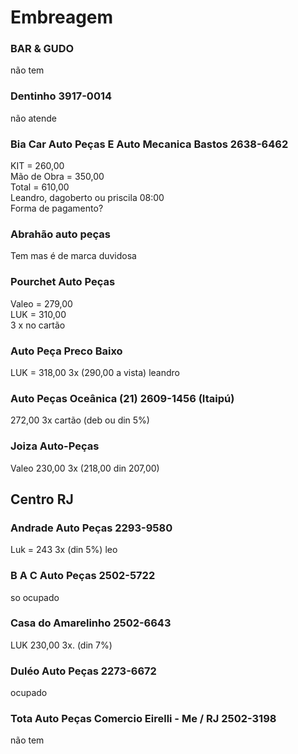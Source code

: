 # Embreagem

### BAR & GUDO
não tem 

### Dentinho 3917-0014
não atende

### Bia Car Auto Peças E Auto Mecanica Bastos    2638-6462
KIT = 260,00  
Mão de Obra = 350,00  
Total = 610,00  
Leandro, dagoberto ou priscila 08:00  
Forma de pagamento?
  
### Abrahão auto peças
Tem mas é de marca duvidosa
  
### Pourchet Auto Peças
Valeo = 279,00  
LUK = 310,00  
3 x no cartão  
  
### Auto Peça Preco Baixo
LUK = 318,00 3x (290,00 a vista) leandro  
  
### Auto Peças Oceânica (21) 2609-1456 (Itaipú)
272,00 3x cartão (deb ou din 5%)  
  
### Joiza Auto-Peças
Valeo 230,00 3x (218,00 din 207,00)  

## Centro RJ
### Andrade Auto Peças    2293-9580
Luk = 243 3x (din 5%) leo  
  
### B A C Auto Peças   2502-5722
so ocupado  
  
### Casa do Amarelinho    2502-6643
LUK 230,00 3x. (din 7%)  
  
### Duléo Auto Peças    2273-6672
ocupado  
  
### Tota Auto Peças Comercio Eirelli - Me / RJ      2502-3198
não tem  
  
